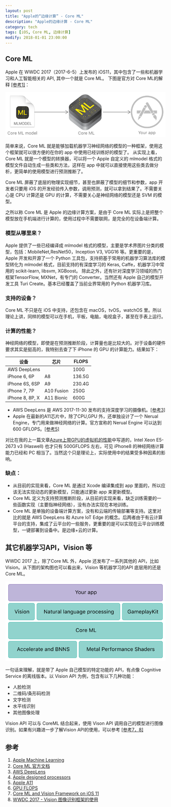 ```yaml
---
layout: post
title: "Apple的“边缘计算” - Core ML"
description: "Apple的边缘计算 - Core ML"
category: tech
tags: [iOS, Core ML, 边缘计算]
modify: 2018-01-01 23:00:00
---
```


## Core ML
Apple 在 WWDC 2017（2017-6-5）上发布的 iOS11，其中包含了一些和机器学习和人工智能相关的 API, 其中一个就是 Core ML。
下图是官方对 Core ML的解释 [[参考1]](#参考)： 

![Notebook image name](/assets/20180101/coreml0.png "Core ML" )

简单来说，Core ML 就是能够加载机器学习神经网络的模型的一种框架，使用这个框架就可以很方便的在你的 app 中使用已经训练好的模型了。
从实现上看，Core ML 就是一个模型的转换器，可以将一个 Apple 自定义的 mlmodel 格式的模型文件自动生成一些类和方法，这样在 app 中就可以直接使用这些类去做分析，更简单的使用模型进行预测推断了。

Core ML 屏蔽了底层的物理实现细节，甚至也屏蔽了模型的细节和参数，app 开发者只要用 iOS 的开发经验传入参数，调用预测，就可以拿到结果了。不需要关心是 CPU 计算还是 GPU 的计算，不需要关心是神经网络的模型还是 SVM 的模型。

之所以称 Core ML 是 Apple 的边缘计算方案，是由于 Core ML 实际上是把整个模型放在手机端进行计算的，使用过程中不需要联网，是完全的在设备端计算。

### 模型从哪里来？
Apple 提供了一些已经编译成 mlmodel 格式的模型，主要是学术界图片分类的模型，包括：MobileNet,ResNet50，Inception V3, VGG16 等。更重要的是，Apple 开发和开源了一个 Python 工具包，支持把基于常用的机器学习算法库的模型转化为 mlmodel 格式，目前支持的有深度学习的 Keras, Caffe，机器学习中常用的 scikit-learn, libsvm, XGBoost。 除此之外，还有针对深度学习领域的热门框架TensorFlow, MXNet，有专门的 Converter。当然还有 Apple 自己的模型开发工具 Turi Create。基本已经覆盖了当前业界常用的 Python 机器学习库。

### 支持的设备？
Core ML 不只是在 iOS 中支持，还包含在 macOS，tvOS，watchOS 里。所以理论上讲，同样的模型可以在手机，平板，电脑，电视盒子，甚至在手表上运行。

### 计算的性能？
神经网络的模型，即使是在预测推断阶段，计算量也是比较大的。对于设备的硬件要求其实是挺高的，我特别去查了下 iPhone 的 GPU 的计算能力。结果如下：

| 设备 | 芯片 | FLOPS |
|------|---|---|
| AWS DeepLens | |100G|
| iPhone 6, 6P | A8 | 136.5G |
| iPhone 6S, 6SP | A9 | 230.4G |
| iPhone 7, 7P | A10 Fusion | 250G |
| iPhone 8, 8P, X | A11 Bionic | 600G |

+ AWS DeepLens 是 AWS 2017-11-30 发布的支持深度学习的摄像机。[[参考3]](#参考)
+ Apple 在最新的A11芯片中，除了CPU,GPU 外，还单独设计了一个 Nerual Engine，专门用来做神经网络的计算。官方宣称的 Nerual Engine 可以达到 600 GFLOPS。[[参考5]](#参考)

对比在我的上一篇文章[Azure上带GPU的虚拟机的性能](https://laddiexu.github.io/tech/2017/12/08/Azure-GPU-VM.html)中写道的，Intel Xeon E5-2673 v3 (Haswell) 也才只有 500GFLOPS 左右，可见 iPhone8 的神经网络计算能力已经和 PC 相当了。当然这个只是理论上，实际使用中的结果受多种因素的影响。


### 缺点：
* 从目前的实现来看，Core ML 是通过 Xcode 编译集成到 app 里面的，所以应该无法实现动态的更新模型，只能通过更新 app 来更新模型。
* Core ML 定义为支持预测推断阶段，从目前的实现来看，缺乏训练需要的一些函数实现（主要指神经网络），没有办法实现在本地训练。
* Core ML 是单独的设备端计算方案，没有和云端的传输部署等支持。这里对比的就是 AWS DeepLens 和 Azure IoT Edge 的概念。后两者由于有云计算平台的支持，集成了云平台的一些服务，更重要的是可以实现在云平台训练模型，一键部署到设备中。是边缘+云的计算。



## 其它机器学习API，Vision 等
WWDC 2017 上，除了Core ML 外，Apple 还发布了一系列其他的 API，比如 Vision。从下图的架构图也可以看出来，Vision 等机器学习的API 底层用的还是 Core ML。

![Notebook image name](/assets/20180101/coreml.png "Core ML Architecture" )

 一句话来理解，就是带了 Apple 自己模型的特定功能的 API，有点像 Cognitive Service 的离线版本。以 Vision API 为例，包含有以下几种功能：

* 人脸检测
* 二维码/条形码检测
* 文字检测
* 水平线识别
* 其他图像处理

Vision API 可以与 CoreML 结合起来，使用 Vison API 调用自己的模型进行图像识别。如果有兴趣进一步了解Vision API的使用，可以参考 [[参考7，8]](#参考)


## 参考
1. [Apple Machine Learning](https://developer.apple.com/machine-learning/) 
2. [Core ML 官方文档](https://developer.apple.com/documentation/coreml)
3. [AWS DeepLens](https://aws.amazon.com/cn/deeplens/)
4. [Apple designed processors](https://en.wikipedia.org/wiki/Apple-designed_processors)
5. [Apple A11](https://en.wikipedia.org/wiki/Apple_A11)
6. [GPU FLOPS](http://kyokojap.myweb.hinet.net/gpu_gflops/)
7. [Core ML and Vision Framework on iOS 11](http://yulingtianxia.com/blog/2017/06/19/Core-ML-and-Vision-Framework-on-iOS-11/)
8. [WWDC 2017 - Vision 图像识别框架的使用](http://www.cocoachina.com/ios/20170801/20061.html)
